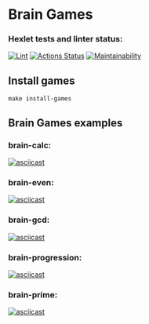 # Brain Games

### Hexlet tests and linter status:

[![Lint](https://github.com/milanych/frontend-project-lvl1/actions/workflows/lint.yml/badge.svg)](https://github.com/milanych/frontend-project-lvl1/actions/workflows/lint.yml) [![Actions Status](https://github.com/milanych/frontend-project-lvl1/workflows/hexlet-check/badge.svg)](https://github.com/milanych/frontend-project-lvl1/actions) [![Maintainability](https://api.codeclimate.com/v1/badges/fa9dd2287860487c3c0d/maintainability)](https://codeclimate.com/github/milanych/frontend-project-lvl1/maintainability)

## Install games

```
make install-games
```
## Brain Games examples
### brain-calc:
[![asciicast](https://asciinema.org/a/75YDTNxDzAVeukAJOzicIXlLp.svg)](https://asciinema.org/a/75YDTNxDzAVeukAJOzicIXlLp)

### brain-even:
[![asciicast](https://asciinema.org/a/zJDJEaEtT4uIJpOWpsvT8LB7C.svg)](https://asciinema.org/a/zJDJEaEtT4uIJpOWpsvT8LB7C)

### brain-gcd:
[![asciicast](https://asciinema.org/a/kkzmPfeoKRMKyUCroHXeq2u2c.svg)](https://asciinema.org/a/kkzmPfeoKRMKyUCroHXeq2u2c)

### brain-progression:
[![asciicast](https://asciinema.org/a/t1x3xcCrhephyTBpHhaJgE8MW.svg)](https://asciinema.org/a/t1x3xcCrhephyTBpHhaJgE8MW)

### brain-prime:
[![asciicast](https://asciinema.org/a/2Wyv8nbMOe6jn9QiySc0Exz7v.svg)](https://asciinema.org/a/2Wyv8nbMOe6jn9QiySc0Exz7v)
